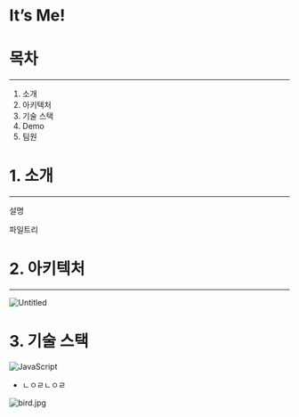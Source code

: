 # It’s Me!

# 목차

---

1. 소개
2. 아키텍처
3. 기술 스택
4. Demo
5. 팀원

# 1. 소개

---

설명

파일트리

# 2. 아키텍처

---

![Untitled](It%E2%80%99s%20Me!%201971e331a74045448b3d9b0a4e896f89/Untitled.png)

# 3. 기술 스택

![JavaScript](https://img.shields.io/badge/javascript-F7DF1E?style=for-the-badge&logo=javascript&logoColor=black)

- ㄴㅇㄹㄴㅇㄹ

![bird.jpg](It%E2%80%99s%20Me!%201971e331a74045448b3d9b0a4e896f89/bird.jpg)
